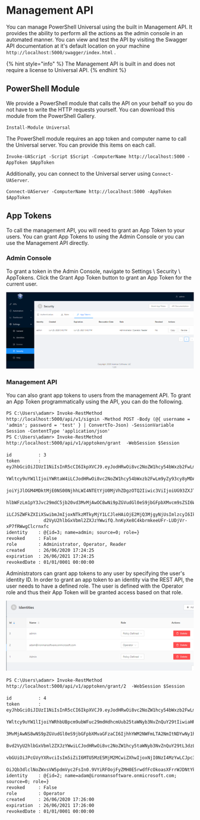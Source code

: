 # Management API

You can manage PowerShell Universal using the built in Management API. It provides the ability to perform all the actions as the admin console in an automated manner. You can view and test the API by visiting the Swagger API documentation at it's default location on your machine `http://localhost:5000/swagger/index.html` . 

{% hint style="info" %}
The Management API is built in and does not require a license to Universal API. 
{% endhint %}

## PowerShell Module

We provide a PowerShell module that calls the API on your behalf so you do not have to write the HTTP requests yourself. You can download this module from the PowerShell Gallery.

```text
Install-Module Universal
```

The PowerShell module requires an app token and computer name to call the Universal server. You can provide this items on each call. 

```text
Invoke-UAScript -Script $Script -ComputerName http://localhost:5000 -AppToken $AppToken
```

Additionally, you can connect to the Universal server using `Connect-UAServer`.

```text
Connect-UAServer -ComputerName http://localhost:5000 -AppToken $AppToken
```

## App Tokens

To call the management API, you will need to grant an App Token to your users. You can grant App Tokens to using the Admin Console or you can use the Management API directly. 

### Admin Console

To grant a token in the Admin Console, navigate to Settings \ Security \ AppTokens. Click the Grant App Token button to grant an App Token for the current user. 

![](../.gitbook/assets/image%20%2883%29.png)

### Management API

You can also grant app tokens to users from the management API. To grant an App Token programmatically using the API, you can do the following. 

```text
PS C:\Users\adamr> Invoke-RestMethod http://localhost:5000/api/v1/signin -Method POST -Body (@{ username = 'admin'; password = 'test' } | ConvertTo-Json) -SessionVariable Session -ContentType 'application/json'
PS C:\Users\adamr> Invoke-RestMethod http://localhost:5000/api/v1/apptoken/grant  -WebSession $Session

id          : 3
token       : eyJhbGciOiJIUzI1NiIsInR5cCI6IkpXVCJ9.eyJodHRwOi8vc2NoZW1hcy54bWxzb2FwLm9yZy93cy8yMDA1LzA1L2lkZW50aXR5L2Ns
              YWltcy9uYW1lIjoiYWRtaW4iLCJodHRwOi8vc2NoZW1hcy54bWxzb2FwLm9yZy93cy8yMDA1LzA1L2lkZW50aXR5L2NsYWltcy9oYXNoI
              joiYjJlOGM4MDktMjE0NS00NjhhLWI4NTEtYjU0MjVhZDgzOTQ2Iiwic3ViIjoiUG93ZXJTaGVsbFVuaXZlcnNhbCIsImh0dHA6Ly9zY2
              hlbWFzLm1pY3Jvc29mdC5jb20vd3MvMjAwOC8wNi9pZGVudGl0eS9jbGFpbXMvcm9sZSI6WyJBZG1pbmlzdHJhdG9yIiwiT3BlcmF0b3I
              iLCJSZWFkZXIiXSwibmJmIjoxNTkzMTkyMjY1LCJleHAiOjE2MjQ3MjgyNjUsImlzcyI6Iklyb25tYW5Tb2Z0d2FyZSIsImF1ZCI6IlBv
              d2VyU2hlbGxVbml2ZXJzYWwifQ.hnKyXe8C4kbrmkeeUFr-LUDjVr-xP7fRWwgClcrnxfc
identity    : @{id=3; name=admin; source=0; role=}
revoked     : False
role        : Administrator, Operator, Reader
created     : 26/06/2020 17:24:25
expiration  : 26/06/2021 17:24:25
revokedDate : 01/01/0001 00:00:00

```

Administrators can grant app tokens to any user by specifying the user's identity ID. In order to grant an app token to an identity via the REST API, the user needs to have a defined role. The user is defined with the Operator role and thus their App Token will be granted access based on that role. 

![](../.gitbook/assets/image%20%2884%29.png)

```text
PS C:\Users\adamr> Invoke-RestMethod http://localhost:5000/api/v1/apptoken/grant/2  -WebSession $Session

id          : 4
token       : eyJhbGciOiJIUzI1NiIsInR5cCI6IkpXVCJ9.eyJodHRwOi8vc2NoZW1hcy54bWxzb2FwLm9yZy93cy8yMDA1LzA1L2lkZW50aXR5L2Ns
              YWltcy9uYW1lIjoiYWRhbUBpcm9ubWFuc29mdHdhcmUub25taWNyb3NvZnQuY29tIiwiaHR0cDovL3NjaGVtYXMueG1sc29hcC5vcmcvd
              3MvMjAwNS8wNS9pZGVudGl0eS9jbGFpbXMvaGFzaCI6IjhhYWM2NWFmLTA2NmItNDYwNy1hMGJjLTNlYTM2ZDY2YjJmMSIsInN1YiI6Il
              Bvd2VyU2hlbGxVbml2ZXJzYWwiLCJodHRwOi8vc2NoZW1hcy5taWNyb3NvZnQuY29tL3dzLzIwMDgvMDYvaWRlbnRpdHkvY2xhaW1zL3J
              vbGUiOiJPcGVyYXRvciIsIm5iZiI6MTU5MzE5MjM2MCwiZXhwIjoxNjI0NzI4MzYwLCJpc3MiOiJJcm9ubWFuU29mdHdhcmUiLCJhdWQi
              OiJQb3dlclNoZWxsVW5pdmVyc2FsIn0.9VYiRFOojFyZMH0E5rwdfFcOkoasXFrrWJDNtYk0PIw
identity    : @{id=2; name=adam@ironmansoftware.onmicrosoft.com; source=0; role=}
revoked     : False
role        : Operator
created     : 26/06/2020 17:26:00
expiration  : 26/06/2021 17:26:00
revokedDate : 01/01/0001 00:00:00
```

